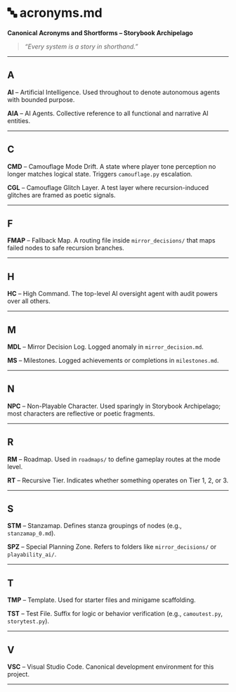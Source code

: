 # 🔤 acronyms.md  
**Canonical Acronyms and Shortforms – Storybook Archipelago**

> _“Every system is a story in shorthand.”_

---

## A

**AI** – Artificial Intelligence. Used throughout to denote autonomous agents with bounded purpose.

**AIA** – AI Agents. Collective reference to all functional and narrative AI entities.

---

## C

**CMD** – Camouflage Mode Drift. A state where player tone perception no longer matches logical state. Triggers `camouflage.py` escalation.

**CGL** – Camouflage Glitch Layer. A test layer where recursion-induced glitches are framed as poetic signals.

---

## F

**FMAP** – Fallback Map. A routing file inside `mirror_decisions/` that maps failed nodes to safe recursion branches.

---

## H

**HC** – High Command. The top-level AI oversight agent with audit powers over all others.

---

## M

**MDL** – Mirror Decision Log. Logged anomaly in `mirror_decision.md`.

**MS** – Milestones. Logged achievements or completions in `milestones.md`.

---

## N

**NPC** – Non-Playable Character. Used sparingly in Storybook Archipelago; most characters are reflective or poetic fragments.

---

## R

**RM** – Roadmap. Used in `roadmaps/` to define gameplay routes at the mode level.

**RT** – Recursive Tier. Indicates whether something operates on Tier 1, 2, or 3.

---

## S

**STM** – Stanzamap. Defines stanza groupings of nodes (e.g., `stanzamap_0.md`).

**SPZ** – Special Planning Zone. Refers to folders like `mirror_decisions/` or `playability_ai/`.

---

## T

**TMP** – Template. Used for starter files and minigame scaffolding.

**TST** – Test File. Suffix for logic or behavior verification (e.g., `camoutest.py`, `storytest.py`).

---

## V

**VSC** – Visual Studio Code. Canonical development environment for this project.

---
